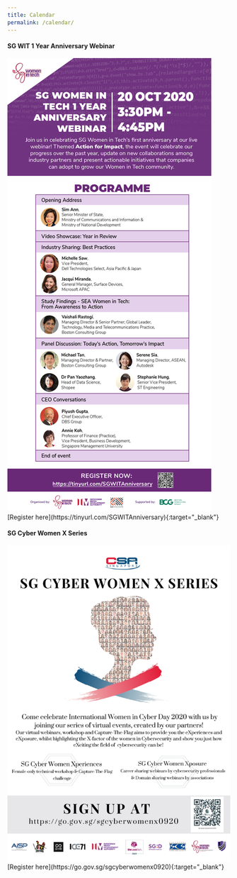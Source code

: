 ```yaml
---
title: Calendar
permalink: /calendar/
---
```

<h4><strong>SG WIT 1 Year Anniversary Webinar</strong></h4>
<img src="/images/calendar/WIT Anniversary eDM_21 Sep-01.jpg">
[Register here](https://tinyurl.com/SGWITAnniversary){:target="_blank"}

<h4><strong>SG Cyber Women X Series</strong></h4>
<img src="/images/calendar/Draft 13 IWCD 2020.png">
[Register here](https://go.gov.sg/sgcyberwomenx0920){:target="_blank"}

